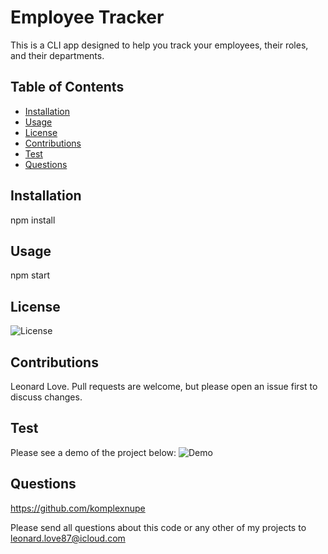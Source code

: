# Employee Tracker

This is a CLI app designed to help you track your employees, their roles, and their departments.

## Table of Contents
- [Installation](#installation)
- [Usage](#usage)
- [License](#license)
- [Contributions](#contributions)
- [Test](#test)
- [Questions](#questions)

    
## <a name="installation">Installation</a>

npm install
    
## <a name="usage">Usage</a>

npm start

## <a name="license">License</a>

![License](https://img.shields.io/badge/License-MIT-blue)
    
## <a name="contributions">Contributions</a>

Leonard Love. Pull requests are welcome, but please open an issue first to discuss changes.
    
## <a name="test">Test</a>

Please see a demo of the project below:
![Demo]()

## <a name="questions">Questions</a>

https://github.com/komplexnupe

Please send all questions about this code or any other of my projects to leonard.love87@icloud.com